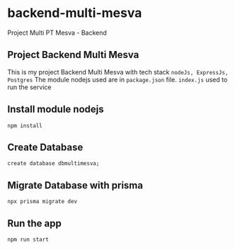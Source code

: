 # backend-multi-mesva
Project Multi PT Mesva - Backend

## Project Backend Multi Mesva

This is my project Backend Multi Mesva with tech stack `nodeJs, ExpressJs, Postgres`
The module nodejs used are in `package.json` file.
`index.js` used to run the service

## Install module nodejs

    npm install

## Create Database

    create database dbmultimesva;


## Migrate Database with prisma

    npx prisma migrate dev

## Run the app

    npm run start
